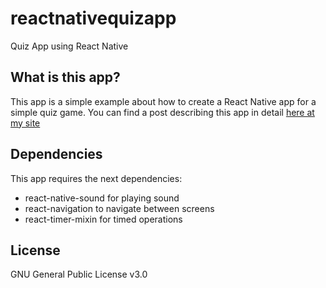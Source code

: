 # reactnativequizapp
Quiz App using React Native


## What is this app?
This app is a simple example about how to create a React Native app for a simple quiz game.
You can find a post describing this app in detail [here at my site](http://www.walterpalladino.com)

## Dependencies
This app requires the next dependencies:

* react-native-sound for playing sound
* react-navigation to navigate between screens
* react-timer-mixin for timed operations


## License
GNU General Public License v3.0
